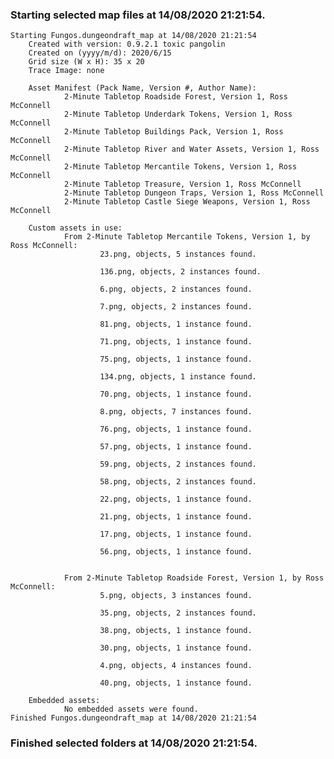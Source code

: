 ### Starting selected map files at 14/08/2020 21:21:54.

    Starting Fungos.dungeondraft_map at 14/08/2020 21:21:54
        Created with version: 0.9.2.1 toxic pangolin
        Created on (yyyy/m/d): 2020/6/15
        Grid size (W x H): 35 x 20
        Trace Image: none

        Asset Manifest (Pack Name, Version #, Author Name):
                2-Minute Tabletop Roadside Forest, Version 1, Ross McConnell
                2-Minute Tabletop Underdark Tokens, Version 1, Ross McConnell
                2-Minute Tabletop Buildings Pack, Version 1, Ross McConnell
                2-Minute Tabletop River and Water Assets, Version 1, Ross McConnell
                2-Minute Tabletop Mercantile Tokens, Version 1, Ross McConnell
                2-Minute Tabletop Treasure, Version 1, Ross McConnell
                2-Minute Tabletop Dungeon Traps, Version 1, Ross McConnell
                2-Minute Tabletop Castle Siege Weapons, Version 1, Ross McConnell

        Custom assets in use:
                From 2-Minute Tabletop Mercantile Tokens, Version 1, by Ross McConnell:
                        23.png, objects, 5 instances found.

                        136.png, objects, 2 instances found.

                        6.png, objects, 2 instances found.

                        7.png, objects, 2 instances found.

                        81.png, objects, 1 instance found.

                        71.png, objects, 1 instance found.

                        75.png, objects, 1 instance found.

                        134.png, objects, 1 instance found.

                        70.png, objects, 1 instance found.

                        8.png, objects, 7 instances found.

                        76.png, objects, 1 instance found.

                        57.png, objects, 1 instance found.

                        59.png, objects, 2 instances found.

                        58.png, objects, 2 instances found.

                        22.png, objects, 1 instance found.

                        21.png, objects, 1 instance found.

                        17.png, objects, 1 instance found.

                        56.png, objects, 1 instance found.


                From 2-Minute Tabletop Roadside Forest, Version 1, by Ross McConnell:
                        5.png, objects, 3 instances found.

                        35.png, objects, 2 instances found.

                        38.png, objects, 1 instance found.

                        30.png, objects, 1 instance found.

                        4.png, objects, 4 instances found.

                        40.png, objects, 1 instance found.

        Embedded assets:
                No embedded assets were found.
    Finished Fungos.dungeondraft_map at 14/08/2020 21:21:54

### Finished selected folders at 14/08/2020 21:21:54.
